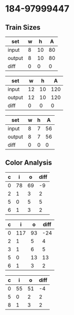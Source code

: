 # 184-97999447
## Train Sizes

|set|w|h|A|
|---|---|---|---|
|input|8|10|80|
|output|8|10|80|
|diff|0|0|0|


|set|w|h|A|
|---|---|---|---|
|input|12|10|120|
|output|12|10|120|
|diff|0|0|0|


|set|w|h|A|
|---|---|---|---|
|input|8|7|56|
|output|8|7|56|
|diff|0|0|0|


## Color Analysis

|c|i|o|diff|
|---|---|---|---|
|0|78|69|-9|
|2|1|3|2|
|5|0|5|5|
|6|1|3|2|


|c|i|o|diff|
|---|---|---|---|
|0|117|93|-24|
|2|1|5|4|
|3|1|6|5|
|5|0|13|13|
|6|1|3|2|


|c|i|o|diff|
|---|---|---|---|
|0|55|51|-4|
|5|0|2|2|
|8|1|3|2|

